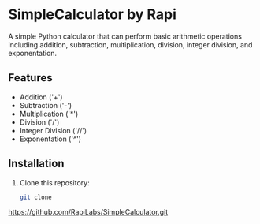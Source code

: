 # SimpleCalculator by Rapi

A simple Python calculator that can perform basic arithmetic operations including addition, subtraction, multiplication, division, integer division, and exponentation.

## Features
- Addition ('+')
- Subtraction ('-')
- Multiplication ('*')
- Division ('/')
- Integer Division ('//')
- Exponentation ('^')

## Installation
1. Clone this repository:
   ```bash
   git clone
https://github.com/RapiLabs/SimpleCalculator.git

  
